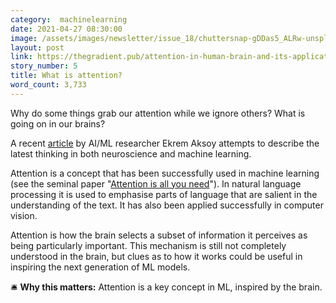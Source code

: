 ```yaml
---
category:  machinelearning
date: 2021-04-27 08:30:00
image: /assets/images/newsletter/issue_18/chuttersnap-gDDas5_ALRw-unsplash.jpeg
layout: post
link: https://thegradient.pub/attention-in-human-brain-and-its-applications-in-ml/
story_number: 5
title: What is attention?
word_count: 3,733
---
```


Why do some things grab our attention while we ignore others? What is going on in our brains? 

A recent [article](https://thegradient.pub/attention-in-human-brain-and-its-applications-in-ml/) by AI/ML researcher Ekrem Aksoy attempts to describe the latest thinking in both neuroscience and machine learning.

Attention is a concept that has been successfully used in machine learning \(see the seminal paper "[Attention is all you need](https://arxiv.org/abs/1706.03762)"). In natural language processing it is used to emphasise parts of language that are salient in the understanding of the text. It has also been applied successfully in computer vision.

Attention is how the brain selects a subset of information it perceives as being particularly important. This mechanism is still not completely understood in the brain, but clues as to how it works could be useful in inspiring the next generation of ML models.

🛎️ **Why this matters:** Attention is a key concept in ML, inspired by the brain.

